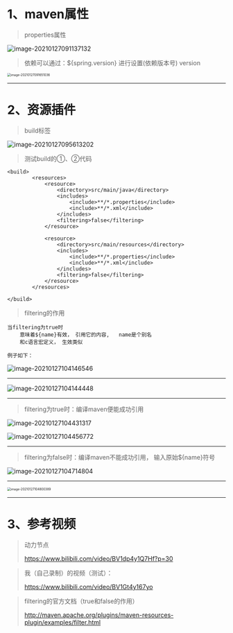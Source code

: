 # 1、maven属性

> properties属性

![image-20210127091137132](https://gitee.com/sheep-are-flying-in-the-sky/my-picture/raw/master/picture6/image-20210127091137132.png)

> 依赖可以通过：${spring.version} 进行设置(依赖版本号) version

<img src="https://gitee.com/sheep-are-flying-in-the-sky/my-picture/raw/master/picture6/image-20210127091651036.png" alt="image-20210127091651036" style="zoom:50%;" />

---

# 2、资源插件

> build标签

![image-20210127095613202](https://gitee.com/sheep-are-flying-in-the-sky/my-picture/raw/master/picture6/image-20210127095613202.png)



> 测试build的①、②代码

~~~
<build>
        <resources>
            <resource>
                <directory>src/main/java</directory>
                <includes>
                    <include>**/*.properties</include>
                    <include>**/*.xml</include>
                </includes>
                <filtering>false</filtering>
            </resource>
            
            <resource>
                <directory>src/main/resources</directory>
                <includes>
                    <include>**/*.properties</include>
                    <include>**/*.xml</include>
                </includes>
                <filtering>false</filtering>
            </resource>
        </resources>
        
</build>
~~~

> filtering的作用

~~~
当filtering为true时
	意味着${name}有效， 引用它的内容,   name是个别名
	和c语言宏定义， 生效类似
	
例子如下：
~~~

![image-20210127104146546](https://gitee.com/sheep-are-flying-in-the-sky/my-picture/raw/master/picture6/image-20210127104146546.png)

---

![image-20210127104144448](https://gitee.com/sheep-are-flying-in-the-sky/my-picture/raw/master/picture6/image-20210127104144448.png)

---

> filtering为true时：编译maven便能成功引用

![image-20210127104431317](https://gitee.com/sheep-are-flying-in-the-sky/my-picture/raw/master/picture6/image-20210127104431317.png)

![image-20210127104456772](https://gitee.com/sheep-are-flying-in-the-sky/my-picture/raw/master/picture6/image-20210127104456772.png)

---

> filtering为false时：编译maven不能成功引用， 输入原始${name}符号

![image-20210127104714804](https://gitee.com/sheep-are-flying-in-the-sky/my-picture/raw/master/picture6/image-20210127104714804.png)

---

<img src="https://gitee.com/sheep-are-flying-in-the-sky/my-picture/raw/master/picture6/image-20210127104800389.png" alt="image-20210127104800389" style="zoom:50%;" />

---

# 3、参考视频

> 动力节点
>
> https://www.bilibili.com/video/BV1dp4y1Q7Hf?p=30



> 我（自己录制）的视频（测试）：
>
> https://www.bilibili.com/video/BV1Gt4y167yo

> filtering的官方文档（true和false的作用）
>
> http://maven.apache.org/plugins/maven-resources-plugin/examples/filter.html